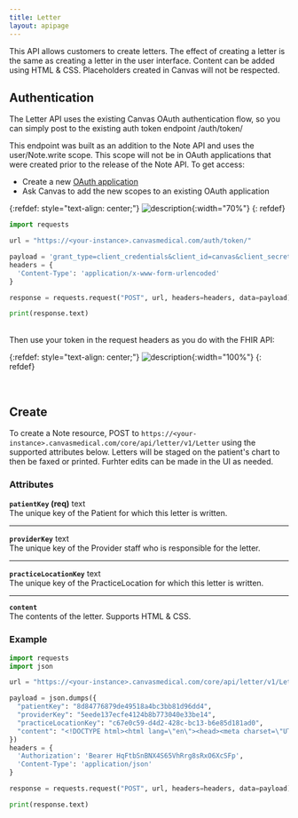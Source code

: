```yaml
---
title: Letter
layout: apipage
---
```


This API allows customers to create letters. The effect of creating a letter is the same as creating a letter in the user interface. Content can be added using HTML & CSS. Placeholders created in Canvas will not be respected. 

## Authentication
The Letter API uses the existing Canvas OAuth authentication flow, so you can simply post to the existing auth token endpoint /auth/token/

This endpoint was built as an addition to the Note API and uses the user/Note.write scope. This scope will not be in OAuth applications that were created prior to the release of the Note API.  To get access:

- Create a new [OAuth application](/api/customer-authentication)
- Ask Canvas to add the new scopes to an existing OAuth application 

{:refdef: style="text-align: center;"}
![description](/assets/images/allowed-scopes.png){:width="70%"}
{: refdef}


``` python
import requests

url = "https://<your-instance>.canvasmedical.com/auth/token/"

payload = 'grant_type=client_credentials&client_id=canvas&client_secret=canvas'
headers = {
  'Content-Type': 'application/x-www-form-urlencoded'
}

response = requests.request("POST", url, headers=headers, data=payload)

print(response.text)
```

<br>
Then use your token in the request headers as you do with the FHIR API:

{:refdef: style="text-align: center;"}
![description](/assets/images/note-api-token.png){:width="100%"}
{: refdef}


<br>

## Create
To create a Note resource, POST to `https://<your-instance>.canvasmedical.com/core/api/letter/v1/Letter` using the supported attributes below. Letters will be staged on the patient's chart to then be faxed or printed. Furhter edits can be made in the UI as needed. 

### Attributes



<b>`patientKey` (req)</b> text<br>
The unique key of the Patient for which this letter is written.

***

<b>`providerKey`</b> text<br>
The unique key of the Provider staff who is responsible for the letter.

***

<b>`practiceLocationKey`</b> text<br>
The unique key of the PracticeLocation for which this letter is written.

***

<b>`content`</b><br>
The contents of the letter. Supports HTML & CSS. 



### Example
``` python
import requests
import json

url = "https://<your-instance>.canvasmedical.com/core/api/letter/v1/Letter"

payload = json.dumps({
  "patientKey": "8d84776879de49518a4bc3bb81d96dd4",
  "providerKey": "5eede137ecfe4124b8b773040e33be14",
  "practiceLocationKey": "c67e0c59-d4d2-428c-bc13-b6e85d181ad0",
  "content": "<!DOCTYPE html><html lang=\"en\"><head><meta charset=\"UTF-8\"><meta name=\"viewport\" content=\"width=device-width, initial-scale=1.0\"><title>Jury Excuse Letter</title><style>body { font-family: Arial, sans-serif; margin: 20px; padding: 0; background-color: #f4f4f4; }.container { max-width: 600px; margin: auto; background: #fff; padding: 20px; box-shadow: 0 0 10px rgba(0, 0, 0, 0.1); }.header { text-align: center; }.content { margin-top: 20px; }.signature { margin-top: 30px; text-align: left; }.footer { margin-top: 30px; text-align: center; font-size: 0.9em; color: #555; }</style></head><body><div class=\"container\"><div class=\"header\"><h1>Jury Excuse Letter</h1></div><div class=\"content\"><p>To Whom It May Concern,</p><p>Letty Letters is a patient of mine at PRACTICE NAME. Due to a current medical condition, the patient is unable to fulfill the requirements for jury duty.</p><p>Thanks,</p></div><div class=\"signature\"><img src=\"https://upload.wikimedia.org/wikipedia/commons/thumb/b/be/Zhu_Zhengting_signature.jpg/1280px-Zhu_Zhengting_signature.jpg\" alt=\"Signature\" width=\"200\"></div></div></body></html>"
})
headers = {
  'Authorization': 'Bearer HqFtbSnBNX4S65VhRrg8sRxO6XcSFp',
  'Content-Type': 'application/json'
}

response = requests.request("POST", url, headers=headers, data=payload)

print(response.text)
```




